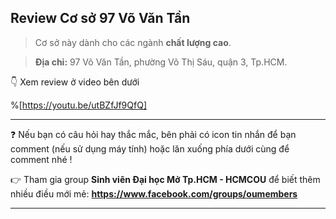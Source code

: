 ## Review Cơ sở 97 Võ Văn Tần

> Cơ sở này dành cho các ngành **chất lượng cao**.

> **Địa chỉ:** 97 Võ Văn Tần, phường Võ Thị Sáu, quận 3, Tp.HCM.

👇 Xem review ở video bên dưới

%[https://youtu.be/utBZfJf9QfQ]

---
❓ Nếu bạn có câu hỏi hay thắc mắc, bên phải có icon tin nhắn để bạn comment (nếu sử dụng máy tính) hoặc lăn xuống phía dưới cùng để comment nhé !

👉 Tham gia group **Sinh viên Đại học Mở Tp.HCM - HCMCOU** để biết thêm nhiều điều mới mẻ: **https://www.facebook.com/groups/oumembers**

---
